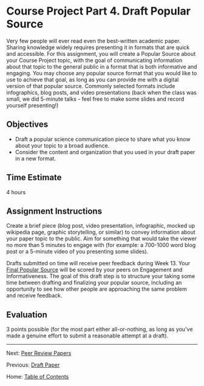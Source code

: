 # Course Project Part 4. Draft Popular Source

Very few people will ever read even the best-written academic paper. Sharing knowledge widely requires presenting it in formats that are quick and accessible. For this assignment, you will create a Popular Source about your Course Project topic, with the goal of communicating information about that topic to the general public in a format that is both informative and engaging. You may choose any popular source format that you would like to use to achieve that goal, as long as you can provide me with a digital version of that popular source. Commonly selected formats include infographics, blog posts, and video presentations (back when the class was small, we did 5-minute talks - feel free to make some slides and record yourself presenting!)

## Objectives

- Draft a popular science communication piece to share what you know about your topic to a broad audience.
- Consider the content and organization that you used in your draft paper in a new format.

## Time Estimate

4 hours

## Assignment Instructions

Create a brief piece (blog post, video presentation, infographic, mocked up wikipedia page, graphic storytelling, or similar) to convey information about your paper topic to the public. Aim for something that would take the viewer no more than 5 minutes to engage with (for example: a 700-1000 word blog post or a 5-minute video of you presenting some slides). 

Drafts submitted on time will receive peer feedback during Week 13. Your [Final Popular Source](7_final_popular_source.md) will be scored by your peers on Engagement and Informativeness. The goal of this draft step is to structure your taking some time between drafting and finalizing your popular source, including an opportunity to see how other people are approaching the same problem and receive feedback. 

## Evaluation

3 points possible (for the most part either all-or-nothing, as long as you've made a genuine effort to submit a reasonable attempt at a draft).

----------

Next: [Peer Review Papers](5_peer_review_papers.md)

Previous: [Draft Paper](3_draft_paper.md)

Home: [Table of Contents](../index.md)